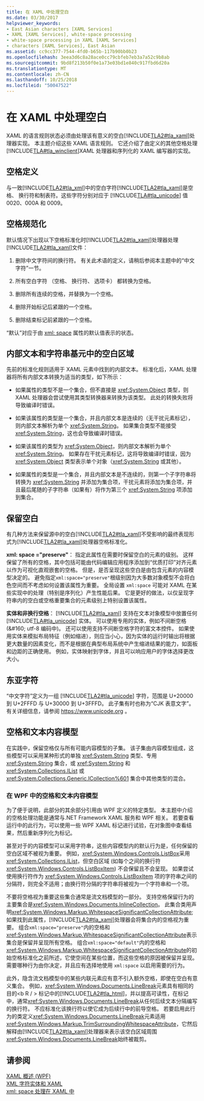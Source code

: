 ```yaml
---
title: 在 XAML 中处理空白
ms.date: 03/30/2017
helpviewer_keywords:
- East Asian characters [XAML Services]
- XAML [XAML Services], white-space processing
- white-space processing in XAML [XAML Services]
- characters [XAML Services], East Asian
ms.assetid: cc9cc377-7544-4fd0-b65b-117b90bb0b23
ms.openlocfilehash: 3eea3d6c8a28ace0cc79cbfeb7eb3a7a52c9b8ab
ms.sourcegitcommit: 9bd8f213b50f0e1a73e03bd1e840c917fbd6d20a
ms.translationtype: MT
ms.contentlocale: zh-CN
ms.lasthandoff: 10/25/2018
ms.locfileid: "50047522"
---
```

# <a name="white-space-processing-in-xaml"></a>在 XAML 中处理空白
XAML 的语言规则状态必须由处理该有意义的空白[!INCLUDE[TLA2#tla_xaml](../../../includes/tla2sharptla-xaml-md.md)]处理器实现。 本主题介绍这些 XAML 语言规则。 它还介绍了由定义的其他空格处理[!INCLUDE[TLA#tla_winclient](../../../includes/tlasharptla-winclient-md.md)]XAML 处理器和序列化的 XAML 编写器的实现。  
  
<a name="whitespace_definition"></a>   
## <a name="white-space-definition"></a>空格定义  
 与一致[!INCLUDE[TLA2#tla_xml](../../../includes/tla2sharptla-xml-md.md)]中的空白字符[!INCLUDE[TLA2#tla_xaml](../../../includes/tla2sharptla-xaml-md.md)]是空格、 换行符和制表符。这些字符分别对应于 [!INCLUDE[TLA#tla_unicode](../../../includes/tlasharptla-unicode-md.md)] 值 0020、000A 和 0009。  
  
<a name="whitespace_normalization"></a>   
## <a name="white-space-normalization"></a>空格规范化  
 默认情况下出现以下空格标准化时[!INCLUDE[TLA2#tla_xaml](../../../includes/tla2sharptla-xaml-md.md)]处理器处理[!INCLUDE[TLA2#tla_xaml](../../../includes/tla2sharptla-xaml-md.md)]文件：  
  
1.  删除中文字符间的换行符。 有关此术语的定义，请稍后参阅本主题中的“中文字符”一节。  
  
2.  所有空白字符 （空格、 换行符、 选项卡） 都转换为空格。  
  
3.  删除所有连续的空格，并替换为一个空格。  
  
4.  删除开始标记后紧跟的一个空格。  
  
5.  删除结束标记前紧跟的一个空格。  
  
 “默认”对应于由 [xml: space](../../../docs/framework/xaml-services/xml-space-handling-in-xaml.md) 属性的默认值表示的状态。  
  
<a name="whitespace_in_inner_text_and_string_primitives"></a>   
## <a name="white-space-in-inner-text-and-string-primitives"></a>内部文本和字符串基元中的空白区域  
 先前的标准化规则适用于 XAML 元素中找到的内部文本。 标准化后，XAML 处理器将所有内部文本转换为适当的类型，如下所示：  
  
-   如果属性的类型不是一个集合，但不直接是 <xref:System.Object> 类型，则 XAML 处理器会尝试使用其类型转换器来转换为该类型。 此处的转换失败将导致编译时错误。  
  
-   如果该属性的类型是一个集合，并且内部文本是连续的（无干扰元素标记），则内部文本解析为单个 <xref:System.String>。 如果集合类型不能接受 <xref:System.String>，这也会导致编译时错误。  
  
-   如果该属性的类型为 <xref:System.Object>，则内部文本解析为单个 <xref:System.String>。 如果存在干扰元素标记，这将导致编译时错误，因为 <xref:System.Object> 类型表示单个对象（<xref:System.String> 或其他）。  
  
-   如果属性的类型是一个集合，并且内部文本是不连续的，则第一个子字符串将转换为 <xref:System.String> 并添加为集合项，干扰元素将添加为集合项，并且最后尾随的子字符串（如果有）将作为第三个 <xref:System.String> 项添加到集合。  
  
<a name="preserving_whitespace"></a>   
## <a name="preserving-white-space"></a>保留空白  
 有几种方法来保留源中的空白[!INCLUDE[TLA2#tla_xaml](../../../includes/tla2sharptla-xaml-md.md)]不受影响的最终表现形式为[!INCLUDE[TLA2#tla_xaml](../../../includes/tla2sharptla-xaml-md.md)]处理器空格标准化。  
  
 **xml: space ="preserve"**： 指定此属性在需要时保留空白的元素的级别。 这样保留了所有的空格，其中包括可能由代码编辑应用程序添加到“优质打印”对齐元素以作为可视化直观嵌套的空格。 但是，是否呈现这些空白是由包含元素的内容模型决定的。 避免指定`xml:space="preserve"`根级别因为大多数对象模型不会将白色空间而不考虑如何设置该属性为重要。 全局设置 `xml:space` 可能对 XAML 在某些实现中的处理（特别是序列化）产生性能后果。 它是更好的做法，以仅呈现字符串内的空白或空格重要集合的元素级别上特别设置该属性。  
  
 **实体和非换行空格**： [!INCLUDE[TLA2#tla_xaml](../../../includes/tla2sharptla-xaml-md.md)] 支持在文本对象模型中放置任何 [!INCLUDE[TLA#tla_unicode](../../../includes/tlasharptla-unicode-md.md)] 实体。 可以使用专用的实体，例如不间断空格 (&\#160; utf-8 编码中)。 还可以使用支持不间断空格字符的富文本控件。 如果使用实体来模拟布局特征（例如缩进），则应当小心，因为实体的运行时输出将根据更大数量的因素变化，而不是根据在典型布局系统中产生缩进结果的能力，如面板和边距的正确使用。 例如，实体映射到字体，并且可以响应用户的字体选择更改大小。  
  
<a name="east_asian_characters"></a>   
## <a name="east-asian-characters"></a>东亚字符  
 “中文字符”定义为一组 [!INCLUDE[TLA2#tla_unicode](../../../includes/tla2sharptla-unicode-md.md)] 字符，范围是 U+20000 到 U+2FFFD 与 U+30000 到 U+3FFFD。 此子集有时也称为“CJK 表意文字”。 有关详细信息，请参阅 <https://www.unicode.org> 。  
  
<a name="whitespace_and_text_content_models"></a>   
## <a name="white-space-and-text-content-models"></a>空格和文本内容模型  
 在实践中，保留空格仅与所有可能内容模型的子集。 该子集由内容模型组成，这些模型可以采用某种形式的单独 <xref:System.String> 类型、专用 <xref:System.String> 集合，或 <xref:System.String> 和 <xref:System.Collections.IList> 或 <xref:System.Collections.Generic.ICollection%601> 集合中其他类型的混合。  
  
### <a name="white-space-and-text-content-models-in-wpf"></a>在 WPF 中的空格和文本内容模型  
 为了便于说明，此部分的其余部分引用由 WPF 定义的特定类型。 本主题中介绍的空格处理功能是通常与.NET Framework XAML 服务和 WPF 相关。 若要查看运行中的此行为，可以使用一些 WPF XAML 标记进行试验，在对象图中查看结果，然后重新序列化为标记。  
  
 甚至对于的内容模型可以采用字符串，这些内容模型内的默认行为是，任何保留的空白区域不被视为重要。 例如，<xref:System.Windows.Controls.ListBox>采用<xref:System.Collections.IList>，但空白区域 (如每个之间的换行符<xref:System.Windows.Controls.ListBoxItem>) 不会保留且不会呈现。 如果尝试使用换行符作为 <xref:System.Windows.Controls.ListBoxItem> 项的字符串之间的分隔符，则完全不适用；由换行符分隔的字符串将被视为一个字符串和一个项。  
  
 不要将空格视为重要这些集合通常是流文档模型的一部分。 支持空格保留行为的主要集合是<xref:System.Windows.Documents.InlineCollection>。 此集合类用声明<xref:System.Windows.Markup.WhitespaceSignificantCollectionAttribute>; 如果找到此属性，[!INCLUDE[TLA2#tla_xaml](../../../includes/tla2sharptla-xaml-md.md)]处理器会将集合内的空格视为重要。 组合`xml:space="preserve"`内的空格和<xref:System.Windows.Markup.WhitespaceSignificantCollectionAttribute>表示集合是保留并呈现所有空格。 组合`xml:space="default"`内的空格和<xref:System.Windows.Markup.WhitespaceSignificantCollectionAttribute>的初始空格标准化之前所述，它使空间在某些位置，而这些空格的原因被保留并呈现。 需要哪种行为由你决定，并且应有选择地使用 `xml:space` 以启用需要的行为。  
  
 此外，隐含流文档模型中的某些内联元素应有意不引入额外空格，即使在空白有意义集合。 例如，<xref:System.Windows.Documents.LineBreak>元素具有相同的目的\<b R / > 标记中的[!INCLUDE[TLA2#tla_html](../../../includes/tla2sharptla-html-md.md)]，并以提高可读性，在标记中，通常<xref:System.Windows.Documents.LineBreak>从任何后续文本分隔编写的换行符。 不应标准化该换行符以使它成为后续行中的前导空格。 若要启用此行为的类定义<xref:System.Windows.Documents.LineBreak>元素适用<xref:System.Windows.Markup.TrimSurroundingWhitespaceAttribute>，它然后解释由[!INCLUDE[TLA2#tla_xaml](../../../includes/tla2sharptla-xaml-md.md)]处理器来表示该空白区域周围<xref:System.Windows.Documents.LineBreak>始终被裁剪。  
  
## <a name="see-also"></a>请参阅  
 [XAML 概述 (WPF)](../../../docs/framework/wpf/advanced/xaml-overview-wpf.md)  
 [XML 字符实体和 XAML](../../../docs/framework/xaml-services/xml-character-entities-and-xaml.md)  
 [xml: space 处理在 XAML 中](../../../docs/framework/xaml-services/xml-space-handling-in-xaml.md)
